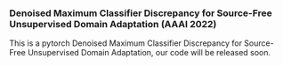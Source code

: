 ### Denoised Maximum Classifier Discrepancy for Source-Free Unsupervised Domain Adaptation (AAAI 2022)

This is a pytorch Denoised Maximum Classifier Discrepancy for Source-Free Unsupervised Domain Adaptation, our code will be released soon.
